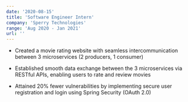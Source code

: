 ```yaml
---
date: '2020-08-15'
title: 'Software Engineer Intern'
company: 'Sperry Technologies'
range: 'Aug 2020 - Jan 2021'
url: ''
---
```


- Created a movie rating website with seamless intercommunication between 3 microservices (2 producers, 1 consumer)

- Established smooth data exchange between the 3 microservices via RESTful APIs, enabling users to rate and review movies

- Attained 20% fewer vulnerabilities by implementing secure user registration and login using Spring Security (OAuth 2.0)


